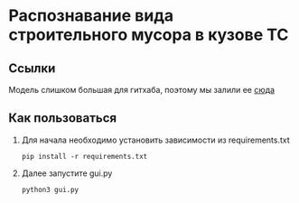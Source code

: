 # Распознавание вида строительного мусора в кузове ТС

## Ссылки
Модель слишком большая для гитхаба, поэтому мы залили ее [сюда](https://drive.google.com/file/d/1ZJ63wi1uiWykzC2NV39F2QEGLt8DBzR6/view?usp=sharing)

## Как пользоваться
1. Для начала необходимо установить зависимости из requirements.txt
   ```
   pip install -r requirements.txt
   ```
2. Далее запустите gui.py
   ```
   python3 gui.py
   ``` 
